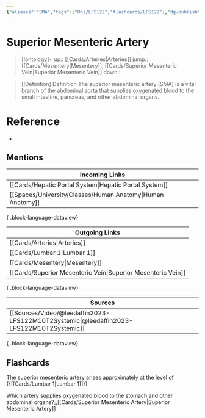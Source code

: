 ```yaml
---
{"aliases":"SMA","tags":["Uni/LFS122","flashcards/LFS122"],"dg-publish":true,"permalink":"/cards/superior-mesenteric-artery/","dgPassFrontmatter":true}
---
```


# Superior Mesenteric Artery

> [!ontology]+
> up:: [[Cards/Arteries\|Arteries]]
> jump:: [[Cards/Mesentery\|Mesentery]], [[Cards/Superior Mesenteric Vein\|Superior Mesenteric Vein]]
> down:: 

> [!Definition] Definition
> The superior mesenteric artery (SMA) is a vital branch of the abdominal aorta that supplies oxygenated blood to the small intestine, pancreas, and other abdominal organs.

# Reference

- 

## Mentions

| Incoming Links                                                |
| ------------------------------------------------------------- |
| [[Cards/Hepatic Portal System\|Hepatic Portal System]]     |
| [[Spaces/University/Classes/Human Anatomy\|Human Anatomy]] |

{ .block-language-dataview}

| Outgoing Links                                                  |
| --------------------------------------------------------------- |
| [[Cards/Arteries\|Arteries]]                                 |
| [[Cards/Lumbar 1\|Lumbar 1]]                                 |
| [[Cards/Mesentery\|Mesentery]]                               |
| [[Cards/Superior Mesenteric Vein\|Superior Mesenteric Vein]] |

{ .block-language-dataview}

| Sources                                                                                     |
| ------------------------------------------------------------------------------------------- |
| [[Sources/Video/@leedaffin2023-LFS122M10T2Systemic\|@leedaffin2023-LFS122M10T2Systemic]] |

{ .block-language-dataview}

## Flashcards

The superior mesenteric artery arises approximately at the level of {{[[Cards/Lumbar 1\|Lumbar 1]]}}
<!--SR:!2023-10-26,2,150-->

Which artery supplies oxygenated blood to the stomach and other abdominal organs?;;[[Cards/Superior Mesenteric Artery\|Superior Mesenteric Artery]]
<!--SR:!2023-10-24,1,130-->